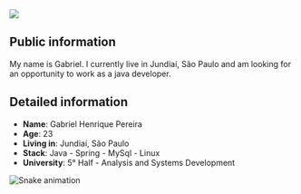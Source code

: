  <div>
    <a target='_blank' href="https://linkedin.com/in/gabrielhpereira">
        <img src="https://img.shields.io/badge/LinkedIn-0077B5?style=for-the-badge&logo=linkedin&logoColor=white">
    </a> 
</div>

## Public information

My name is Gabriel. I currently live in Jundiaí, São Paulo and am looking for an opportunity to work as a java developer.


## Detailed information

* **Name**: Gabriel Henrique Pereira  
* **Age**: 23
* **Living in**: Jundiaí, São Paulo
* **Stack**: Java - Spring - MySql - Linux
* **University**: 5° Half - Analysis and Systems Development

![Snake animation](https://github.com/Hekco/Hekco/blob/output/github-contribution-grid-snake.svg)
